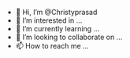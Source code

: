 

- 👋 Hi, I’m @Christyprasad
- 👀 I’m interested in ...
- 🌱 I’m currently learning ...
- 💞️ I’m looking to collaborate on ...
- 📫 How to reach me ...

<!---
Christyprasad/Christyprasad is a ✨ special ✨ repository because its `README.md` (this file) appears on your GitHub profile.
You can click the Preview link to take a look at your changes.
--->
